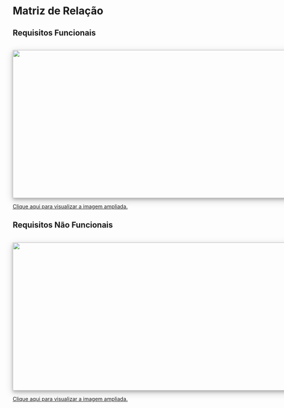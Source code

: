 <!DOCTYPE html>
<html>
<head>
<style>
    div.polaroid {
    width: 1100px;
    height: 400px;
    box-shadow: 0 4px 8px 0 rgba(0, 0, 0, 0.2), 0 6px 20px 0 rgba(0, 0, 0, 0.19);
    text-align: center;
    }
    div.container {
    padding: 10px;
    }
</style>
</head>
<body>

# Matriz de Relação

## Requisitos Funcionais
<br>
<div class="polaroid">
<img src="docs/assets/img/product/elicitation/rf_matrix.jpg" width=100% height=400px>
</div>

[Clique aqui para visualizar a imagem ampliada.](https://user-images.githubusercontent.com/37874689/65194986-8df07e80-da53-11e9-83f8-69aca722e2c7.jpg)

## Requisitos Não Funcionais
<br>
<div class="polaroid">
<img src="docs/assets/img/product/elicitation/rnf_matrix.png" width=100% height=400px>
</div>

[Clique aqui para visualizar a imagem ampliada.](https://user-images.githubusercontent.com/37874689/65195037-db6ceb80-da53-11e9-9eab-cf1c2835d6b6.png)